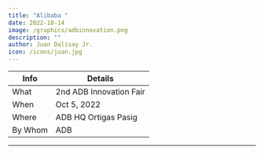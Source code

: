 ```yaml
---
title: "Alibaba "
date: 2022-10-14
image: /graphics/adbinnovation.png
description: ""
author: Juan Dalisay Jr.
icon: /icons/juan.jpg
---
```




Info | Details 
--- | ---
What | 2nd ADB Innovation Fair
When | Oct 5, 2022
Where | ADB HQ Ortigas Pasig
By Whom | ADB

---

